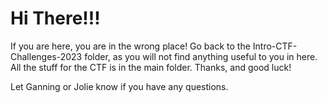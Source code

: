 # Hi There!!!

If you are here, you are in the wrong place! Go back to the Intro-CTF-Challenges-2023 folder, as you will not find anything useful to you in here. 
All the stuff for the CTF is in the main folder. Thanks, and good luck!

Let Ganning or Jolie know if you have any questions.
